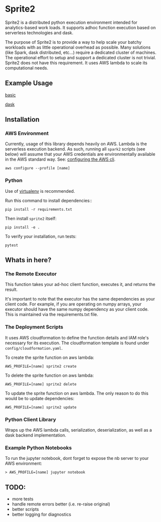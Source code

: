 # Sprite2

Sprite2 is a distributed python execution environment intended for analytics-based work loads.  It supports adhoc function execution based on serverless technologies and dask.

The purpose of Sprite2 is to provide a way to help scale your batchy workloads with as little operational overhead as possible.  Many solutions (like Spark, dask distributed, etc...) require a dedicated cluster of machines.  The operational effort to setup and support a dedicated cluster is not trivial.  Sprite2 does not have this requirement. It uses AWS lambda to scale its computational needs.


## Example Usage

[basic](https://github.com/SayreBlades/sprite2/blob/master/examples/1_basic.ipynb)

[dask](https://github.com/SayreBlades/sprite2/blob/master/examples/2_dask.ipynb)


## Installation

### AWS Environment

Currently, usage of this library depends heavily on AWS. Lambda is the serverless execution backend.  As such, running all `spark2` scripts (see below) will assume that your AWS credentials are environmentally available in the AWS standard way.  See: [configuring the AWS cli](https://docs.aws.amazon.com/cli/latest/userguide/cli-chap-getting-started.html).

```
aws configure --profile [name]
```

### Python

Use of [virtualenv](http://www.dabapps.com/blog/introduction-to-pip-and-virtualenv-python) is recommended.

Run this command to install dependencies::

```
pip install -r requirements.txt
```

Then install ``sprite2`` itself:

```
pip install -e .
```

To verify your installation, run tests:

```
pytest
```


## Whats in here?

### The Remote Executor

This function takes your ad-hoc client function, executes it, and returns the result.

It's important to note that the executor has the same dependencies as your client code.  For example, if you are operating on numpy arrays, your executor should have the same numpy dependency as your client code.  This is maintained via the requirements.txt file.

###  The Deployment Scripts

It uses AWS cloudformation to define the function details and IAM role's necessary for its execution.  The cloudformation template is found under `config/cloudformation.yaml`.

To create the sprite function on aws lambda:

```
AWS_PROFILE=[name] sprite2 create
```

To delete the sprite function on aws lambda:

```
AWS_PROFILE=[name] sprite2 delete
```

To update the sprite function on aws lambda.  The only reason to do this would be to update dependencies:

```
AWS_PROFILE=[name] sprite2 update 
```

### Python Client Library

Wraps up the AWS lambda calls, serialization, deserialization, as well as a dask backend implementation.


### Example Python Notebooks

To run the jupyter notebook, dont forget to expose the nb server to your AWS environment:

```
> AWS_PROFILE=[name] jupyter notebook
```


## TODO:

- more tests
- handle remote errors better (i.e. re-raise original)
- better scripts
- better logging for diagnostics